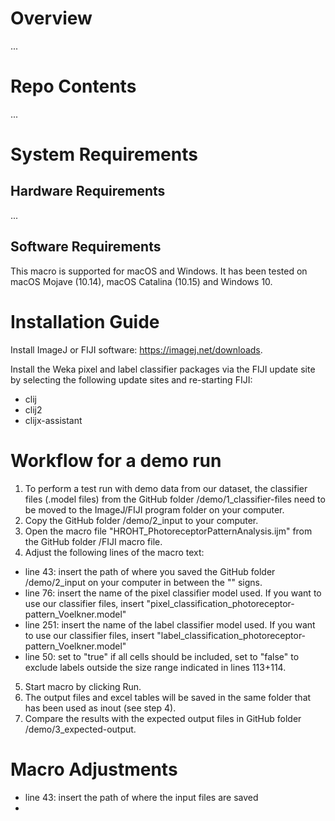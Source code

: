 # Overview
...

# Repo Contents
...

# System Requirements
## Hardware Requirements
...
## Software Requirements
This macro is supported for macOS and Windows. It has been tested on macOS Mojave (10.14), macOS Catalina (10.15) and Windows 10.

# Installation Guide
Install ImageJ or FIJI software: https://imagej.net/downloads.

Install the Weka pixel and label classifier packages via the FIJI update site by selecting the following update sites and re-starting FIJI:
- clij
- clij2
- clijx-assistant

# Workflow for a demo run
1. To perform a test run with demo data from our dataset, the classifier files (.model files) from the GitHub folder /demo/1_classifier-files need to be moved to the ImageJ/FIJI program folder on your computer.
2. Copy the GitHub folder /demo/2_input to your computer.
3. Open the macro file "HROHT_PhotoreceptorPatternAnalysis.ijm" from the GitHub folder /FIJI macro file.
4. Adjust the following lines of the macro text:
- line 43: insert the path of where you saved the GitHub folder /demo/2_input on your computer in between the "" signs.
- line 76: insert the name of the pixel classifier model used. If you want to use our classifier files, insert "pixel_classification_photoreceptor-pattern_Voelkner.model"
- line 251: insert the name of the label classifier model used. If you want to use our classifier files, insert "label_classification_photoreceptor-pattern_Voelkner.model"
- line 50: set to "true" if all cells should be included, set to "false" to exclude labels outside the size range indicated in lines 113+114.
5. Start macro by clicking Run.
6. The output files and excel tables will be saved in the same folder that has been used as inout (see step 4).
7. Compare the results with the expected output files in GitHub folder /demo/3_expected-output.

# Macro Adjustments
- line 43: insert the path of where the input files are saved
- 
